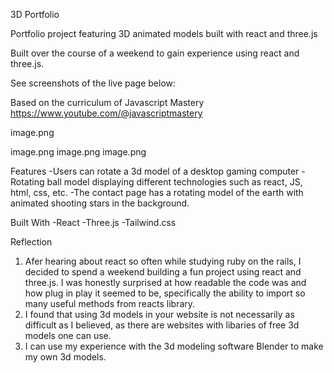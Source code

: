 3D Portfolio

Portfolio project featuring 3D animated models built with react and three.js

Built over the course of a weekend to gain experience using react and three.js.

See screenshots of the live page below:

Based on the curriculum of Javascript Mastery
https://www.youtube.com/@javascriptmastery

image.png

image.png
image.png
image.png




Features
-Users can rotate a 3d model of a desktop gaming computer 
-Rotating ball model  displaying different technologies such as react, JS, html, css, etc. 
-The contact page has a rotating model of the earth with animated shooting stars in the background. 




Built With 
-React
-Three.js
-Tailwind.css


Reflection

1. Afer hearing about react so often while studying ruby on the rails, I decided to spend a weekend building a fun project using react and three.js. I was honestly surprised at how readable the code was and how plug in play it seemed to be, specifically the ability to import so many useful methods from reacts library.
2. I found that using 3d models in your website is not necessarily as difficult as I believed, as there are websites with libaries of free 3d models one can use.
3. I can use my experience with the 3d modeling software Blender to make my own 3d models. 